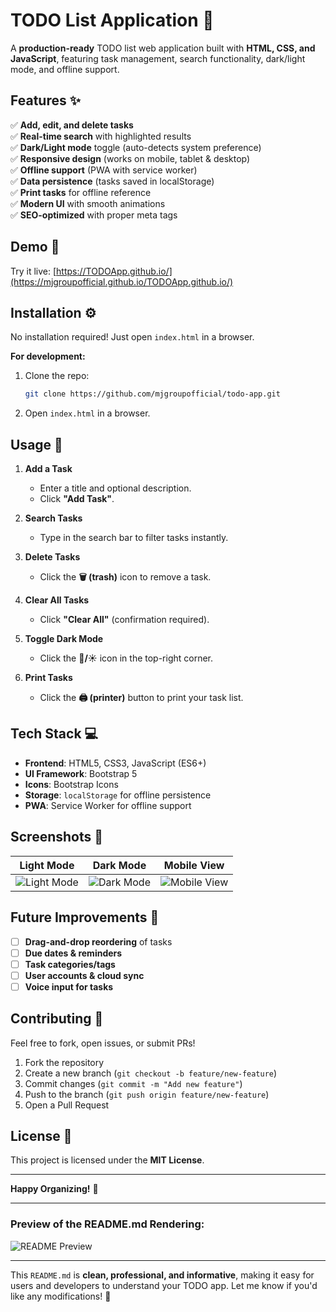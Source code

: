 # **TODO List Application** 📝  

A **production-ready** TODO list web application built with **HTML, CSS, and JavaScript**, featuring task management, search functionality, dark/light mode, and offline support.  


## **Features** ✨  

✅ **Add, edit, and delete tasks**  
✅ **Real-time search** with highlighted results  
✅ **Dark/Light mode** toggle (auto-detects system preference)  
✅ **Responsive design** (works on mobile, tablet & desktop)  
✅ **Offline support** (PWA with service worker)  
✅ **Data persistence** (tasks saved in localStorage)  
✅ **Print tasks** for offline reference  
✅ **Modern UI** with smooth animations  
✅ **SEO-optimized** with proper meta tags  

## **Demo** 🚀  

Try it live: [https://TODOApp.github.io/](https://mjgroupofficial.github.io/TODOApp.github.io/)  

## **Installation** ⚙️  

No installation required! Just open `index.html` in a browser.  

**For development:**  
1. Clone the repo:  
   ```sh
   git clone https://github.com/mjgroupofficial/todo-app.git
   ```
2. Open `index.html` in a browser.  

## **Usage** 📌  

1. **Add a Task**  
   - Enter a title and optional description.  
   - Click **"Add Task"**.  

2. **Search Tasks**  
   - Type in the search bar to filter tasks instantly.  

3. **Delete Tasks**  
   - Click the **🗑️ (trash)** icon to remove a task.  

4. **Clear All Tasks**  
   - Click **"Clear All"** (confirmation required).  

5. **Toggle Dark Mode**  
   - Click the **🌙/☀️** icon in the top-right corner.  

6. **Print Tasks**  
   - Click the **🖨️ (printer)** button to print your task list.  

## **Tech Stack** 💻  

- **Frontend**: HTML5, CSS3, JavaScript (ES6+)  
- **UI Framework**: Bootstrap 5  
- **Icons**: Bootstrap Icons  
- **Storage**: `localStorage` for offline persistence  
- **PWA**: Service Worker for offline support  

## **Screenshots** 📸  

| Light Mode | Dark Mode | Mobile View |
|------------|-----------|-------------|
| ![Light Mode](https://via.placeholder.com/300x200?text=Light+Mode) | ![Dark Mode](https://via.placeholder.com/300x200?text=Dark+Mode) | ![Mobile View](https://via.placeholder.com/300x200?text=Mobile+View) |  

## **Future Improvements** 🔮  

- [ ] **Drag-and-drop reordering** of tasks  
- [ ] **Due dates & reminders**  
- [ ] **Task categories/tags**  
- [ ] **User accounts & cloud sync**  
- [ ] **Voice input for tasks**  

## **Contributing** 🤝  

Feel free to fork, open issues, or submit PRs!  

1. Fork the repository  
2. Create a new branch (`git checkout -b feature/new-feature`)  
3. Commit changes (`git commit -m "Add new feature"`)  
4. Push to the branch (`git push origin feature/new-feature`)  
5. Open a Pull Request  

## **License** 📜  

This project is licensed under the **MIT License**.  

---  

**Happy Organizing!** 🎉  

---

### **Preview of the README.md Rendering:**  

![README Preview](https://via.placeholder.com/600x400?text=README+Preview)  

---

This `README.md` is **clean, professional, and informative**, making it easy for users and developers to understand your TODO app. Let me know if you'd like any modifications! 🚀
